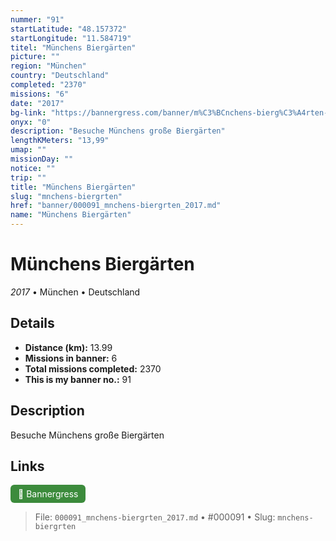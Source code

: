 ```yaml
---
nummer: "91"
startLatitude: "48.157372"
startLongitude: "11.584719"
titel: "Münchens Biergärten"
picture: ""
region: "München"
country: "Deutschland"
completed: "2370"
missions: "6"
date: "2017"
bg-link: "https://bannergress.com/banner/m%C3%BCnchens-bierg%C3%A4rten-ce86"
onyx: "0"
description: "Besuche Münchens große Biergärten"
lengthKMeters: "13,99"
umap: ""
missionDay: ""
notice: ""
trip: ""
title: "Münchens Biergärten"
slug: "mnchens-biergrten"
href: "banner/000091_mnchens-biergrten_2017.md"
name: "Münchens Biergärten"
---
```

# Münchens Biergärten

*2017* • München • Deutschland





## Details
- **Distance (km):** 13.99
- **Missions in banner:** 6
- **Total missions completed:** 2370
- **This is my banner no.:** 91



## Description
Besuche Münchens große Biergärten



## Links
<a href="https://bannergress.com/banner/m%C3%BCnchens-bierg%C3%A4rten-ce86" target="_blank" style="display:inline-block;margin-right:8px;padding:6px 12px;background:#3c8b3c;color:#fff;text-decoration:none;border-radius:6px;">🔗 Bannergress</a>



> File: `000091_mnchens-biergrten_2017.md`
> • #000091
> • Slug: `mnchens-biergrten`
